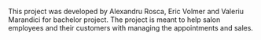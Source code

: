 This project was developed by Alexandru Rosca, Eric Volmer and Valeriu Marandici for bachelor project.
The project is meant to help salon employees and their customers with managing the appointments and sales.
